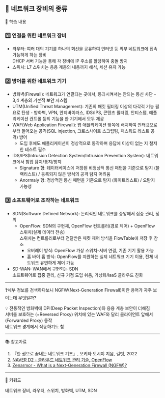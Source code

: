 ## 📖 네트워크 장비의 종류

📝 학습 내용    
### 1️⃣ 연결을 위한 네트워크 장비  
- 라우터: 여러 대의 기기를 하나의 회선을 공유하여 인터넷 등 외부 네트워크에 접속 가능하게 하는 장비  
DHCP 서버 기능을 통해 각 장비에 IP 주소를 할당하여 충돌 방지 
- 스위치: L7 스위치는 응용 계층의 내용까지 해석, 세션 유지 가능

### 2️⃣ 방어를 위한 네트워크 기기
- 방화벽(Firewall): 네트워크가 연결되는 곳에서, 통과시켜서는 안되는 통신 차단 - 3,4 계층의 기본적 보안 시스템
- UTM(Unified Threat Management): 기존의 패킷 필터링 이상의 다각적 기능 필요로 탄생 - 방화벽, VPN, 안티바이러스, IDS/IPS, 콘텐츠 필터링, 안티스팸, 애플리케이션 컨트롤 등의 기능을 한 기기에서 모두 제공
- WAF(Web Application Firewall): 웹 애플리케이션 앞쪽에 배치하여 인터넷으로부터 들어오는 공격(SQL injection, 크로스사이트 스크립팅, 패스워드 리스트 공격) 방어
  - 도입 후에도 애플리케이션이 정상적으로 동작하며 응답에 이상이 없는 지 철저한 테스트 필수
- IDS/IPS(Intrusion Detection System/Intrusion Prevention System): 네트워크에서 침입 탐지/통지/방지
  - Signature 형: 데이터베이스에 저장된 비정상적 통신 패턴을 기준으로 탐지 (블랙리스트) / 등록되지 않은 방식의 공격 탐지 어려움
  - Anormaly 형: 정상적인 통신 패턴을 기준으로 탐지 (화이트리스트) / 오탐지 가능성
   
### 3️⃣ 소프트웨어로 조작하는 네트워크
- SDN(Software Defined Network): 논리적인 네트워크를 중앙에서 집중 관리, 정의
  - OpenFlow: SDN의 구현체, OpenFlow 컨트롤러(경로 제어) + OpenFlow 스위치(실제 데이터 전송)  
  스위치는 컨트롤러로부터 전달받은 패킷 제어 방식을 FlowTable에 저장 후 참조
    - 오버레이 방식: OpenFlow 가상 스위치-서버 연결, 기존 기기 활용 가능
    - 홉 바이 홉 방식: OpenFlow를 지원하는 실제 네트워크 기기 이용, 전체 네트워크 유연하게 제어 가능
- SD-WAN: WAN에서 구현되는 SDN  
소프트웨어로 집중 관리, 신규 거점 도입 쉬움, 가상화/IaaS 클라우드 친화

---
❓세부 정보를 검색하다보니 NGFW(Next-Generation Firewall)이란 용어가 자주 보이는데 무엇일까?

💡 전통적인 방화벽에 DPI(Deep Packet Inspection)와 응용 계층 보안이 더해짐  
서버를 보호하는 (=Reversed Proxy) 위치에 있는 WAF와 달리 클라이언트 앞에서(Forwarded Proxy) 동작  
네트워크 경계에서 작동하기도 함

---
📚 참고자료

1. 『한 권으로 끝내는 네트워크 기초』, 오키타 토시야 지음, 길벗, 2022
2. [NAVER D2 - 클라우드 네트워크 관리 기술, OpenFlow](https://d2.naver.com/helloworld/387756)
3. [Zenarmor - What is a Next-Generation Firewall (NGFW)?](https://www.zenarmor.com/docs/network-security-tutorials/what-is-next-generation-firewall)

---
💫 키워드

네트워크 장비, 라우터, 스위치, 방화벽, UTM, SDN